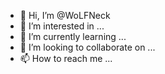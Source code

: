 - 👋 Hi, I’m @WoLFNeck
- 👀 I’m interested in ...
- 🌱 I’m currently learning ...
- 💞️ I’m looking to collaborate on ...
- 📫 How to reach me ...

<!---
WoLFNeck/WoLFNeck is a ✨ special ✨ repository because its `README.md` (this file) appears on your GitHub profile.
You can click the Preview link to take a look at your changes.
--->
